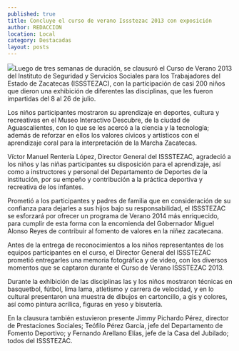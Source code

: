 ```yaml
---
published: true
title: Concluye el curso de verano Issstezac 2013 con exposición
author: REDACCION
location: Local
category: Destacadas
layout: posts
---
```


![](http://i.imgur.com/tdaroRMm.jpg)Luego de tres semanas de duración, se clausuró el Curso de Verano 2013 del Instituto de Seguridad y Servicios Sociales para los Trabajadores del Estado de Zacatecas (ISSSTEZAC), con la participación de casi 200 niños que dieron una exhibición de diferentes las disciplinas, que les fueron impartidas del 8 al 26 de julio.
 
Los niños participantes mostraron su aprendizaje en deportes, cultura y recreativas en el Museo Interactivo Descubre, de la ciudad de Aguascalientes, con lo que se les acercó a la ciencia y la tecnología; además de reforzar en ellos los valores cívicos y artísticos con el aprendizaje coral para la interpretación de la Marcha Zacatecas.

Víctor Manuel Rentería López, Director General del ISSSTEZAC, agradeció a los niños y las niñas participantes su disposición para el aprendizaje, así como a instructores y personal del Departamento de Deportes de la institución, por su empeño y contribución a la práctica deportiva y recreativa de los infantes.
 
Prometió a los participantes y padres de familia que en consideración de su confianza para dejarles a sus hijos bajo su responsabilidad, el ISSSTEZAC se esforzará por ofrecer un programa de Verano 2014 más enriquecido, para cumplir de esta forma con la encomienda del Gobernador Miguel Alonso Reyes de contribuir al fomento de valores en la niñez zacatecana.
  
Antes de la entrega de reconocimientos a los niños representantes de los equipos participantes en el curso, el Director General del ISSSTEZAC prometió entregarles una memoria fotográfica y de video, con los diversos momentos que se captaron durante el Curso de Verano ISSSTEZAC 2013.

Durante la exhibición de las disciplinas las y los niños mostraron técnicas en basquetbol, fútbol, lima lama, atletismo y carrera de velocidad, y en lo cultural presentaron una muestra de dibujos en cartoncillo, a gis y colores, así como pintura acrílica, figuras en yeso y bisutería. 

En la clausura también estuvieron presente Jimmy Pichardo Pérez, director de Prestaciones Sociales; Teófilo Pérez García, jefe del Departamento de Fomento Deportivo; y Fernando Arellano Elías, jefe de la Casa del Jubilado; todos del ISSSTEZAC. 
